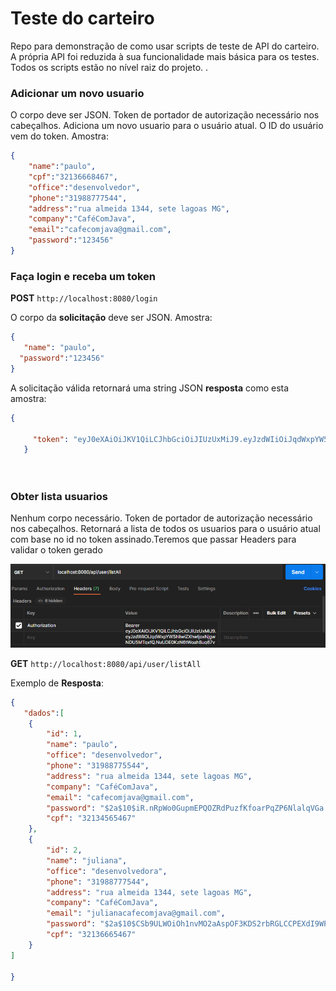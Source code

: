 # Teste do carteiro

Repo para demonstração  de como usar scripts de teste de API do carteiro. A própria API foi reduzida à sua funcionalidade mais básica para os testes. Todos os scripts estão no nível raiz do projeto. .

### Adicionar um novo usuario

O corpo deve ser JSON. Token de portador de autorização necessário nos cabeçalhos. Adiciona um novo usuario para o usuário atual. O ID do usuário vem do token. Amostra:

```json
{
    "name":"paulo",
    "cpf":"32136668467",
    "office":"desenvolvedor",
    "phone":"31988777544",
    "address":"rua almeida 1344, sete lagoas MG",
    "company":"CaféComJava",
    "email":"cafecomjava@gmail.com",
    "password":"123456"
}
```


### Faça login e receba um token

**POST** `http://localhost:8080/login`

O corpo da **solicitação** deve ser JSON. Amostra:

```json
{
   "name": "paulo",
  "password":"123456"
}
```

A solicitação válida retornará uma string JSON **resposta** como esta amostra:

```json
{
  
     "token": "eyJ0eXAiOiJKV1QiLCJhbGciOiJIUzUxMiJ9.eyJzdWIiOiJqdWxpYW5hIiwiZXhwIjoxNjgwNDU5MTgxfQ.NuUDE0KzN6tWoah8ug67v1r2RC1nni_ZEWVLMvqEy8l5xqzkua_O7dQbvJFaCY924B2ZtpNSUX-vidBl1glvjw"
   }




```

### Obter lista usuarios

Nenhum corpo necessário. Token de portador de autorização necessário nos cabeçalhos. Retornará a lista de todos os usuarios para o usuário atual com base no id no token assinado.Teremos que passar Headers para validar o token gerado

![Spring](https://github.com/Paulocesar90/Login-e-Registro-em-Jwt/blob/master/imagens/Authorization.png)

**GET** `http://localhost:8080/api/user/listAll`


Exemplo de **Resposta**:

```json
{
   "dados":[
    {
        "id": 1,
        "name": "paulo",
        "office": "desenvolvedor",
        "phone": "31988775544",
        "address": "rua almeida 1344, sete lagoas MG",
        "company": "CaféComJava",
        "email": "cafecomjava@gmail.com",
        "password": "$2a$10$iR.nRpWo0GupmEPQOZRdPuzfKfoarPqZP6NlalqVGa.e35so.fo8u",
        "cpf": "32134565467"
    },
    {
        "id": 2,
        "name": "juliana",
        "office": "desenvolvedora",
        "phone": "31988777544",
        "address": "rua almeida 1344, sete lagoas MG",
        "company": "CaféComJava",
        "email": "julianacafecomjava@gmail.com",
        "password": "$2a$10$CSb9ULWOiOh1nvMO2aAspOF3KDS2rbRGLCCPEXdI9WPrQ3XTcvYim",
        "cpf": "32136665467"
    }
]
   
}
```
